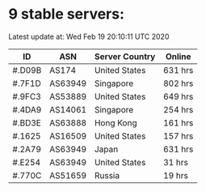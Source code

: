 # 9 stable servers:

Latest update at: Wed Feb 19 20:10:11 UTC 2020

| ID | ASN | Server Country | Online |
| -- | --- | -------------- | ------ |
| #.D09B | AS174 | United States | 631 hrs |
| #.7F1D | AS63949 | Singapore | 802 hrs |
| #.9FC3 | AS53889 | United States | 649 hrs |
| #.4DA9 | AS14061 | Singapore | 254 hrs |
| #.BD3E | AS63888 | Hong Kong | 161 hrs |
| #.1625 | AS16509 | United States | 157 hrs |
| #.2A79 | AS63949 | Japan | 631 hrs |
| #.E254 | AS63949 | United States | 31 hrs |
| #.770C | AS51659 | Russia | 19 hrs |

